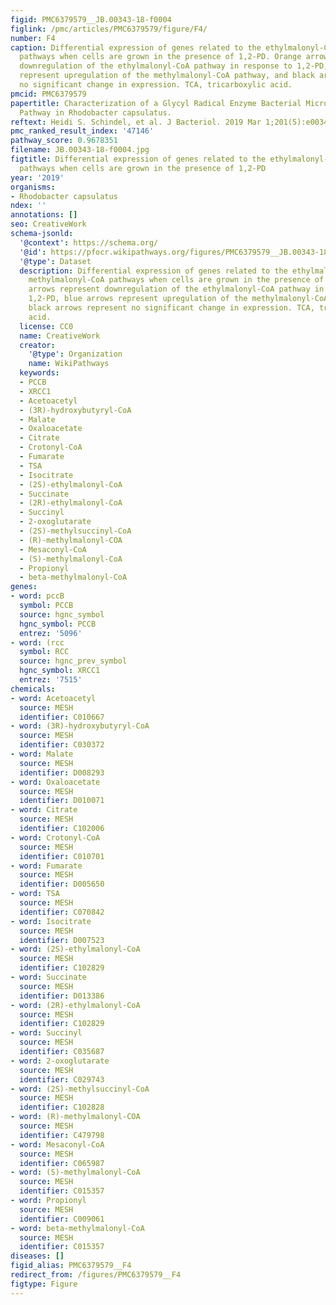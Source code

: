```yaml
---
figid: PMC6379579__JB.00343-18-f0004
figlink: /pmc/articles/PMC6379579/figure/F4/
number: F4
caption: Differential expression of genes related to the ethylmalonyl-CoA and methylmalonyl-CoA
  pathways when cells are grown in the presence of 1,2-PD. Orange arrows represent
  downregulation of the ethylmalonyl-CoA pathway in response to 1,2-PD, blue arrows
  represent upregulation of the methylmalonyl-CoA pathway, and black arrows represent
  no significant change in expression. TCA, tricarboxylic acid.
pmcid: PMC6379579
papertitle: Characterization of a Glycyl Radical Enzyme Bacterial Microcompartment
  Pathway in Rhodobacter capsulatus.
reftext: Heidi S. Schindel, et al. J Bacteriol. 2019 Mar 1;201(5):e00343-18.
pmc_ranked_result_index: '47146'
pathway_score: 0.9678351
filename: JB.00343-18-f0004.jpg
figtitle: Differential expression of genes related to the ethylmalonyl-CoA and methylmalonyl-CoA
  pathways when cells are grown in the presence of 1,2-PD
year: '2019'
organisms:
- Rhodobacter capsulatus
ndex: ''
annotations: []
seo: CreativeWork
schema-jsonld:
  '@context': https://schema.org/
  '@id': https://pfocr.wikipathways.org/figures/PMC6379579__JB.00343-18-f0004.html
  '@type': Dataset
  description: Differential expression of genes related to the ethylmalonyl-CoA and
    methylmalonyl-CoA pathways when cells are grown in the presence of 1,2-PD. Orange
    arrows represent downregulation of the ethylmalonyl-CoA pathway in response to
    1,2-PD, blue arrows represent upregulation of the methylmalonyl-CoA pathway, and
    black arrows represent no significant change in expression. TCA, tricarboxylic
    acid.
  license: CC0
  name: CreativeWork
  creator:
    '@type': Organization
    name: WikiPathways
  keywords:
  - PCCB
  - XRCC1
  - Acetoacetyl
  - (3R)-hydroxybutyryl-CoA
  - Malate
  - Oxaloacetate
  - Citrate
  - Crotonyl-CoA
  - Fumarate
  - TSA
  - Isocitrate
  - (2S)-ethylmalonyl-CoA
  - Succinate
  - (2R)-ethylmalonyl-CoA
  - Succinyl
  - 2-oxoglutarate
  - (2S)-methylsuccinyl-CoA
  - (R)-methylmalonyl-COA
  - Mesaconyl-CoA
  - (S)-methylmalonyl-CoA
  - Propionyl
  - beta-methylmalonyl-CoA
genes:
- word: pccB
  symbol: PCCB
  source: hgnc_symbol
  hgnc_symbol: PCCB
  entrez: '5096'
- word: (rcc
  symbol: RCC
  source: hgnc_prev_symbol
  hgnc_symbol: XRCC1
  entrez: '7515'
chemicals:
- word: Acetoacetyl
  source: MESH
  identifier: C010667
- word: (3R)-hydroxybutyryl-CoA
  source: MESH
  identifier: C030372
- word: Malate
  source: MESH
  identifier: D008293
- word: Oxaloacetate
  source: MESH
  identifier: D010071
- word: Citrate
  source: MESH
  identifier: C102006
- word: Crotonyl-CoA
  source: MESH
  identifier: C010701
- word: Fumarate
  source: MESH
  identifier: D005650
- word: TSA
  source: MESH
  identifier: C070842
- word: Isocitrate
  source: MESH
  identifier: D007523
- word: (2S)-ethylmalonyl-CoA
  source: MESH
  identifier: C102829
- word: Succinate
  source: MESH
  identifier: D013386
- word: (2R)-ethylmalonyl-CoA
  source: MESH
  identifier: C102829
- word: Succinyl
  source: MESH
  identifier: C035687
- word: 2-oxoglutarate
  source: MESH
  identifier: C029743
- word: (2S)-methylsuccinyl-CoA
  source: MESH
  identifier: C102828
- word: (R)-methylmalonyl-COA
  source: MESH
  identifier: C479798
- word: Mesaconyl-CoA
  source: MESH
  identifier: C065987
- word: (S)-methylmalonyl-CoA
  source: MESH
  identifier: C015357
- word: Propionyl
  source: MESH
  identifier: C009061
- word: beta-methylmalonyl-CoA
  source: MESH
  identifier: C015357
diseases: []
figid_alias: PMC6379579__F4
redirect_from: /figures/PMC6379579__F4
figtype: Figure
---
```

